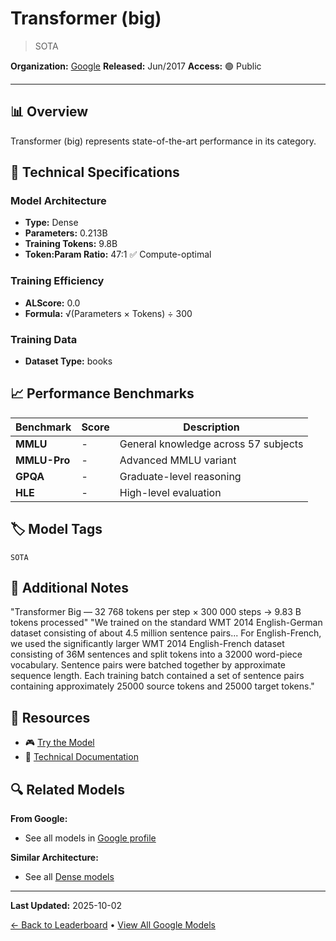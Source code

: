 # Transformer (big)

> SOTA

**Organization:** [Google](../../labs/google.md)
**Released:** Jun/2017
**Access:** 🟢 Public

---

## 📊 Overview

Transformer (big) represents state-of-the-art performance in its category.

## 🔧 Technical Specifications

### Model Architecture
- **Type:** Dense
- **Parameters:** 0.213B
- **Training Tokens:** 9.8B
- **Token:Param Ratio:** 47:1 ✅ Compute-optimal

### Training Efficiency
- **ALScore:** 0.0
- **Formula:** √(Parameters × Tokens) ÷ 300

### Training Data
- **Dataset Type:** books

## 📈 Performance Benchmarks

| Benchmark | Score | Description |
|-----------|-------|-------------|
| **MMLU** | - | General knowledge across 57 subjects |
| **MMLU-Pro** | - | Advanced MMLU variant |
| **GPQA** | - | Graduate-level reasoning |
| **HLE** | - | High-level evaluation |

## 🏷️ Model Tags

`SOTA`

## 📝 Additional Notes

"Transformer Big — 32 768 tokens per step × 300 000 steps → 9.83 B tokens processed" "We trained on the standard WMT 2014 English-German dataset consisting of about 4.5 million sentence pairs... For English-French, we used the significantly larger WMT 2014 English-French dataset consisting of 36M sentences and split tokens into a 32000 word-piece vocabulary. Sentence pairs were batched together by approximate sequence length. Each training batch contained a set of sentence pairs containing approximately 25000 source tokens and 25000 target tokens."

## 🔗 Resources

- 🎮 [Try the Model](https://github.com/tensorflow/tensor2tensor?tab=readme-ov-file#walkthrough)
- 📄 [Technical Documentation](https://arxiv.org/abs/1706.03762)

## 🔍 Related Models

**From Google:**
- See all models in [Google profile](../../labs/google.md)

**Similar Architecture:**
- See all [Dense models](../../architectures/dense.md)

---

**Last Updated:** 2025-10-02

[← Back to Leaderboard](../../README.md) • [View All Google Models](../../labs/google.md)

